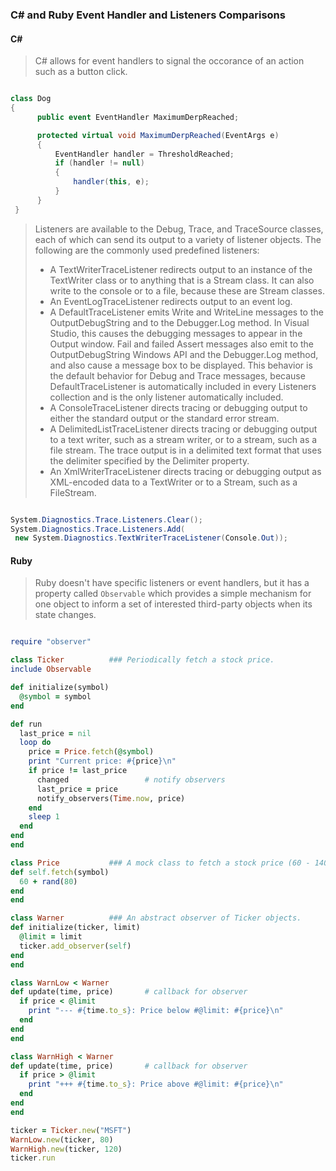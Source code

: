 ### C# and Ruby Event Handler and Listeners Comparisons

  #### C#
  
  > C# allows for event handlers to signal the occorance of an action such as a button click.
  
  ```c#
  
  class Dog
  {
        public event EventHandler MaximumDerpReached;

        protected virtual void MaximumDerpReached(EventArgs e)
        {
            EventHandler handler = ThresholdReached;
            if (handler != null)
            {
                handler(this, e);
            }
        }
   }
  
  ```
  
  > Listeners are available to the Debug, Trace, and TraceSource classes, each of which can send its output to a variety of listener objects. The following are the commonly used predefined listeners:
  > * A TextWriterTraceListener redirects output to an instance of the TextWriter class or to anything that is a Stream class. It can also write to the console or to a file, because these are Stream classes.
  > * An EventLogTraceListener redirects output to an event log.
  > * A DefaultTraceListener emits Write and WriteLine messages to the OutputDebugString and to the Debugger.Log method. In Visual Studio, this causes the debugging messages to appear in the Output window. Fail and failed Assert messages also emit to the OutputDebugString Windows API and the Debugger.Log method, and also cause a message box to be displayed. This behavior is the default behavior for Debug and Trace messages, because DefaultTraceListener is automatically included in every Listeners collection and is the only listener automatically included.
  > * A ConsoleTraceListener directs tracing or debugging output to either the standard output or the standard error stream.
  > * A DelimitedListTraceListener directs tracing or debugging output to a text writer, such as a stream writer, or to a stream, such as a file stream. The trace output is in a delimited text format that uses the delimiter specified by the Delimiter property.
  > * An XmlWriterTraceListener directs tracing or debugging output as XML-encoded data to a TextWriter or to a Stream, such as a FileStream.
  
  ```c#
  
  System.Diagnostics.Trace.Listeners.Clear();  
  System.Diagnostics.Trace.Listeners.Add(  
   new System.Diagnostics.TextWriterTraceListener(Console.Out));  

  
  ```
  
  #### Ruby

  > Ruby doesn't have specific listeners or event handlers, but it has a property called `Observable` which provides a simple mechanism for one object to inform a set of interested third-party objects when its state changes.
  
  ```ruby
  
  require "observer"

  class Ticker          ### Periodically fetch a stock price.
  include Observable

  def initialize(symbol)
    @symbol = symbol
  end

  def run
    last_price = nil
    loop do
      price = Price.fetch(@symbol)
      print "Current price: #{price}\n"
      if price != last_price
        changed                 # notify observers
        last_price = price
        notify_observers(Time.now, price)
      end
      sleep 1
    end
  end
end

class Price           ### A mock class to fetch a stock price (60 - 140).
  def self.fetch(symbol)
    60 + rand(80)
  end
end

class Warner          ### An abstract observer of Ticker objects.
  def initialize(ticker, limit)
    @limit = limit
    ticker.add_observer(self)
  end
end

class WarnLow < Warner
  def update(time, price)       # callback for observer
    if price < @limit
      print "--- #{time.to_s}: Price below #@limit: #{price}\n"
    end
  end
end

class WarnHigh < Warner
  def update(time, price)       # callback for observer
    if price > @limit
      print "+++ #{time.to_s}: Price above #@limit: #{price}\n"
    end
  end
end

ticker = Ticker.new("MSFT")
WarnLow.new(ticker, 80)
WarnHigh.new(ticker, 120)
ticker.run
  
  ```
